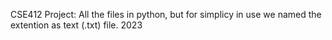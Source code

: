 CSE412 Project: All the files in python, but for simplicy in use we named the extention as text (.txt) file. 2023